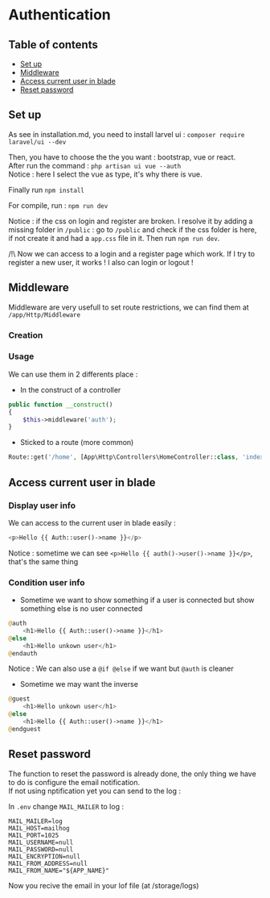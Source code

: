 # Authentication

## Table of contents

* [Set up](#Set-up)
* [Middleware](#Middleware)
* [Access current user in blade](#Access-current-user-in-blade)
* [Reset password](#Reset-password)

## Set up

As see in installation.md, you need to install larvel ui : `composer require laravel/ui --dev`   

Then, you have to choose the the you want : bootstrap, vue or react.   
After run the command : `php artisan ui vue --auth`   
Notice : here I select the vue as type, it's why there is vue.   

Finally run `npm install`

For compile, run : `npm run dev`

Notice : if the css on login and register are broken. I resolve it by adding a missing folder in `/public` : go to `/public` and check if the css folder is here, if not create it and had a `app.css` file in it. Then run `npm run dev`.

/!\ Now we can access to a login and a register page which work. If I try to register a new user, it works ! I also can login or logout !

## Middleware

Middleware are very usefull to set route restrictions, we can find them at `/app/Http/Middleware`

### Creation

### Usage

We can use them in 2 differents place :

* In the construct of a controller
```php
public function __construct()
{
    $this->middleware('auth');
}
```

* Sticked to a route (more common)
```php
Route::get('/home', [App\Http\Controllers\HomeController::class, 'index'])->name('home')->middleware('auth');
```

## Access current user in blade

### Display user info

We can access to the current user in blade easily :

```php
<p>Hello {{ Auth::user()->name }}</p>
```

Notice : sometime we can see `<p>Hello {{ auth()->user()->name }}</p>`, that's the same thing

### Condition user info

* Sometime we want to show something if a user is connected but show something else is no user connected

```php
@auth
    <h1>Hello {{ Auth::user()->name }}</h1>
@else
    <h1>Hello unkown user</h1>
@endauth
```

Notice : We can also use a `@if @else` if we want but `@auth` is cleaner

* Sometime we may want the inverse
```php
@guest
    <h1>Hello unkown user</h1>
@else
    <h1>Hello {{ Auth::user()->name }}</h1>
@endguest
```

## Reset password

The function to reset the password is already done, the only thing we have to do is configure the email notification.   
If not using nptification yet you can send to the log :

In `.env` change `MAIL_MAILER` to log : 

```
MAIL_MAILER=log
MAIL_HOST=mailhog
MAIL_PORT=1025
MAIL_USERNAME=null
MAIL_PASSWORD=null
MAIL_ENCRYPTION=null
MAIL_FROM_ADDRESS=null
MAIL_FROM_NAME="${APP_NAME}"
```

Now you recive the email in your lof file (at /storage/logs)